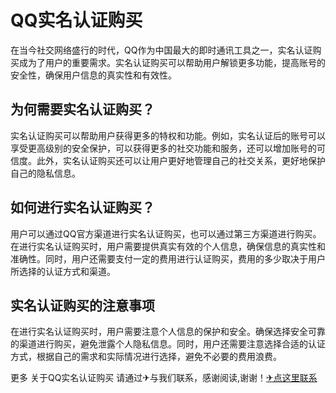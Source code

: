 # QQ实名认证购买

在当今社交网络盛行的时代，QQ作为中国最大的即时通讯工具之一，实名认证购买成为了用户的重要需求。实名认证购买可以帮助用户解锁更多功能，提高账号的安全性，确保用户信息的真实性和有效性。

## 为何需要实名认证购买？

实名认证购买可以帮助用户获得更多的特权和功能。例如，实名认证后的账号可以享受更高级别的安全保护，可以获得更多的社交功能和服务，还可以增加账号的可信度。此外，实名认证购买还可以让用户更好地管理自己的社交关系，更好地保护自己的隐私信息。

## 如何进行实名认证购买？

用户可以通过QQ官方渠道进行实名认证购买，也可以通过第三方渠道进行购买。在进行实名认证购买时，用户需要提供真实有效的个人信息，确保信息的真实性和准确性。同时，用户还需要支付一定的费用进行认证购买，费用的多少取决于用户所选择的认证方式和渠道。

## 实名认证购买的注意事项

在进行实名认证购买时，用户需要注意个人信息的保护和安全。确保选择安全可靠的渠道进行购买，避免泄露个人隐私信息。同时，用户还需要注意选择合适的认证方式，根据自己的需求和实际情况进行选择，避免不必要的费用浪费。

更多 关于QQ实名认证购买 请通过✈与我们联系，感谢阅读,谢谢！[✈点这里联系](https://d.k02.cc)